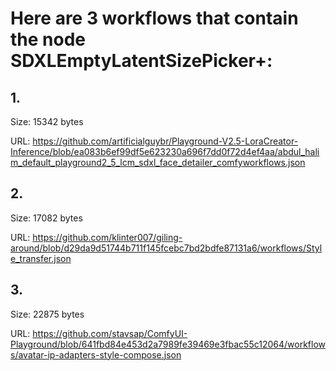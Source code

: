 # Here are 3 workflows that contain the node SDXLEmptyLatentSizePicker+:

## 1. 

Size: 15342 bytes

URL: https://github.com/artificialguybr/Playground-V2.5-LoraCreator-Inference/blob/ea083b6ef99df5e623230a696f7dd0f72d4ef4aa/abdul_halim_default_playground2_5_lcm_sdxl_face_detailer_comfyworkflows.json

## 2. 

Size: 17082 bytes

URL: https://github.com/klinter007/giling-around/blob/d29da9d51744b711f145fcebc7bd2bdfe87131a6/workflows/Style_transfer.json

## 3. 

Size: 22875 bytes

URL: https://github.com/stavsap/ComfyUI-Playground/blob/641fbd84e453d2a7989fe39469e3fbac55c12064/workflows/avatar-ip-adapters-style-compose.json


